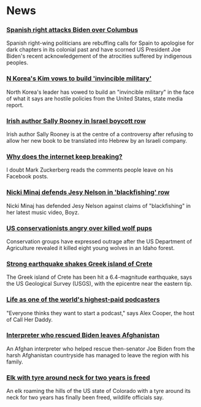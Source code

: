 # News
### [Spanish right attacks Biden over Columbus](https://www.bbc.com/news/world-europe-58882832)
Spanish right-wing politicians are rebuffing calls for Spain to apologise for dark chapters in its colonial past and have scorned US President Joe Biden's recent acknowledgement of the atrocities suffered by indigenous peoples.
### [N Korea's Kim vows to build 'invincible military'](https://www.bbc.com/news/world-asia-58880207)
North Korea's leader has vowed to build an "invincible military" in the face of what it says are hostile policies from the United States, state media report. 
### [Irish author Sally Rooney in Israel boycott row](https://www.bbc.com/news/entertainment-arts-58886915)
Irish author Sally Rooney is at the centre of a controversy after refusing to allow her new book to be translated into Hebrew by an Israeli company.
### [Why does the internet keep breaking?](https://www.bbc.com/news/business-58873472)
I doubt Mark Zuckerberg reads the comments people leave on his Facebook posts.
### [Nicki Minaj defends Jesy Nelson in 'blackfishing' row](https://www.bbc.com/news/newsbeat-58882822)
Nicki Minaj has defended Jesy Nelson against claims of "blackfishing" in her latest music video, Boyz.
### [US conservationists angry over killed wolf pups](https://www.bbc.com/news/world-us-canada-58887928)
Conservation groups have expressed outrage after the US Department of Agriculture revealed it killed eight young wolves in an Idaho forest.
### [Strong earthquake shakes Greek island of Crete](https://www.bbc.com/news/world-europe-58881667)
The Greek island of Crete has been hit a 6.4-magnitude earthquake, says the US Geological Survey (USGS), with the epicentre near the eastern tip.
### [Life as one of the world's highest-paid podcasters](https://www.bbc.com/news/newsbeat-58719364)
"Everyone thinks they want to start a podcast," says Alex Cooper, the host of Call Her Daddy.
### [Interpreter who rescued Biden leaves Afghanistan](https://www.bbc.com/news/world-us-canada-58879441)
An Afghan interpreter who helped rescue then-senator Joe Biden from the harsh Afghanistan countryside has managed to leave the region with his family.
### [Elk with tyre around neck for two years is freed](https://www.bbc.com/news/world-us-canada-58878732)
An elk roaming the hills of the US state of Colorado with a tyre around its neck for two years has finally been freed, wildlife officials say.
